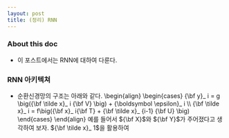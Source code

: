 ```yaml
---
layout: post 
title: (정리) RNN
---
```


### About this doc 

- 이 포스트에서는 RNN에 대하여 다룬다. 

### RNN 아키텍쳐

- 순환신경망의 구조는 아래와 같다. 
\begin{align}
\begin{cases}
{\bf y}_ i = g \big({\bf \tilde x}_ i {\bf V} \big) + {\boldsymbol \epsilon}_ i \\\\ 
{\bf \tilde x}_ i = f\big({\bf x}_ i{\bf T} + {\bf \tilde x}_ {i-1} {\bf U} \big)
\end{cases}
\end{align}
예를 들어서 ${\bf X}$와 ${\bf Y}$가 주어졌다고 생각하여 보자. ${\bf \tilde x}_ 1$을 활용하여 
